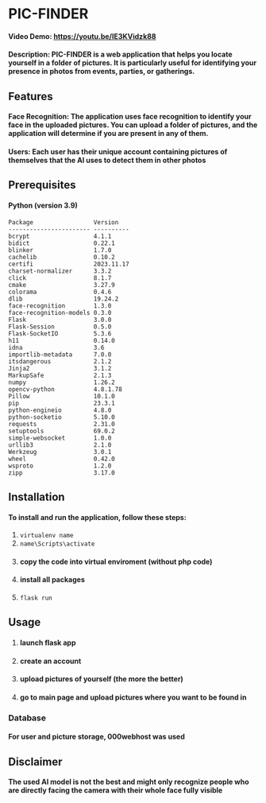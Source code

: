 # PIC-FINDER
#### Video Demo:  <https://youtu.be/IE3KVidzk88>
#### Description: PIC-FINDER is a web application that helps you locate yourself in a folder of pictures. It is particularly useful for identifying your presence in photos from events, parties, or gatherings.

## Features
#### **Face Recognition**: The application uses face recognition to identify your face in the uploaded pictures. You can upload a folder of pictures, and the application will determine if you are present in any of them.
#### **Users**: Each user has their unique account containing pictures of themselves that the AI uses to detect them in other photos

## Prerequisites

#### **Python (version 3.9)**
```
Package                 Version
----------------------- ----------
bcrypt                  4.1.1
bidict                  0.22.1
blinker                 1.7.0
cachelib                0.10.2
certifi                 2023.11.17
charset-normalizer      3.3.2
click                   8.1.7
cmake                   3.27.9
colorama                0.4.6
dlib                    19.24.2
face-recognition        1.3.0
face-recognition-models 0.3.0
Flask                   3.0.0
Flask-Session           0.5.0
Flask-SocketIO          5.3.6
h11                     0.14.0
idna                    3.6
importlib-metadata      7.0.0
itsdangerous            2.1.2
Jinja2                  3.1.2
MarkupSafe              2.1.3
numpy                   1.26.2
opencv-python           4.8.1.78
Pillow                  10.1.0
pip                     23.3.1
python-engineio         4.8.0
python-socketio         5.10.0
requests                2.31.0
setuptools              69.0.2
simple-websocket        1.0.0
urllib3                 2.1.0
Werkzeug                3.0.1
wheel                   0.42.0
wsproto                 1.2.0
zipp                    3.17.0
```

## Installation
#### To install and run the application, follow these steps:
1. ```virtualenv name```
2. ```name\Scripts\activate```
3. #### copy the code into virtual enviroment (without php code)
4. #### install all packages
5. ```flask run```

## Usage
1. #### launch flask app
2. #### create an account
3. #### upload pictures of yourself (the more the better)
4. #### go to main page and upload pictures where you want to be found in


### Database
#### For user and picture storage, 000webhost was used

## Disclaimer
#### The used AI model is not the best and might only recognize people who are directly facing the camera with their whole face fully visible



 
